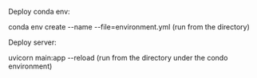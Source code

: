 Deploy conda env:

conda env create --name <env name> --file=environment.yml (run from the directory)

Deploy server:

uvicorn main:app --reload (run from the directory under the condo environment)